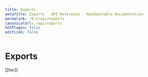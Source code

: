 ```yaml
---
title: Exports
metaTitle: Exports - API Reference - Handsontable Documentation
permalink: /8.2/api/exports
canonicalUrl: /api/exports
hotPlugin: false
editLink: false
---
```


# Exports

[[toc]]

